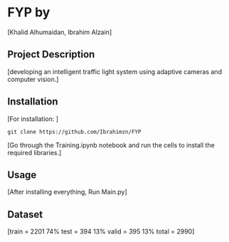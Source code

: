 # FYP by

[Khalid Alhumaidan, Ibrahim Alzain]

## Project Description

[developing an intelligent traffic light system using adaptive cameras and computer vision.]

## Installation

[For installation: ]
```
git clone https://github.com/Ibrahimzn/FYP

```
[Go through the Training.ipynb notebook and run the cells to install the required libraries.]

## Usage

[After installing everything, Run Main.py]

## Dataset
[train = 2201 74%
test  = 394	 13%
valid = 395  13%
total = 2990]